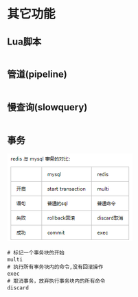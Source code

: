 # 其它功能


## Lua脚本

```shell

```

## 管道(pipeline)

```shell

```

## 慢查询(slowquery)

```shell

```

## 事务

![redis和mysql事务对比.png](../images/redis和mysql事务对比.png)

```shell
# 标记一个事务块的开始
multi
# 执行所有事务块内的命令,没有回滚操作
exec
# 取消事务，放弃执行事务块内的所有命令
discard
```
